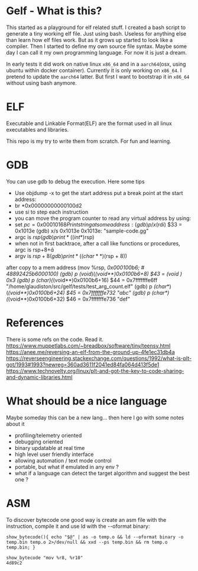 Gelf - What is this?
====================

This started as a playground for elf related stuff. I created a bash script to generate a tiny working elf file. Just using bash. Useless for anything else than learn how elf files work. But as it grows up started to look like a compiler. Then I started to define my own source file syntax. Maybe some day I can call it my own programming language. For now it is just a dream.

In early tests it did work on native linux `x86_64` and in a `aarch64`(osx, using ubuntu within docker container). Currently it is only working on `x86_64`. I pretend to update the `aarch64` latter. But first I want to bootstrap it in `x86_64` without using bash anymore.

ELF
===
Executable and Linkable Format(ELF) are the format used in all linux executables and libraries.

This repo is my try to write them from scratch. For fun and learning.


GDB
===
You can use gdb to debug the execution. Here some tips
* Use objdump -x to get the start address
put a break point at the start address:
* br *0x00000000000100d2
* use si to step each instruction
* you can move the program counter to read any virtual address by using:
* set $pc=0x00010168
Print string at some address:
(gdb) p/x ($rdi)
$33 = 0x1013e
(gdb) x/s 0x1013e
0x1013e:        "sample-code.gg"
* argc is $rsp
(gdb) print *((int*)$rsp)
* when not in first backtrace, after a call like functions or procedures, argc is rsp+8+
* argv is $rsp + 8
(gdb) print *((char**)($rsp + 8))

after copy to a mem address (mov %rsp, *0x000100b6; # 48892425b6000100)
(gdb) p *(void**)(*(void**)0x0100b6+8)
$43 = (void *) 0x3
(gdb) p *(char**)(*(void**)0x0100b6+16)
$44 = 0x7fffffffe6ff "/home/glaudiston/src/gelf/tests/test_arg_count.elf"
(gdb) p *(char**)(*(void**)0x0100b6+24)
$45 = 0x7fffffffe732 "abc"
(gdb) p *(char**)(*(void**)0x0100b6+32)
$46 = 0x7fffffffe736 "def"


References
==========
There is some refs on the code. Read it.
https://www.muppetlabs.com/~breadbox/software/tiny/teensy.html
https://anee.me/reversing-an-elf-from-the-ground-up-4fe1ec31db4a
https://reverseengineering.stackexchange.com/questions/1992/what-is-plt-got/1993#1993?newreg=360ad3611f2041ed84fa064d413f5de1
https://www.technovelty.org/linux/plt-and-got-the-key-to-code-sharing-and-dynamic-libraries.html

# What should be a nice language
Maybe someday this can be a new lang... then here I go with some notes about it
- profiling/telemetry oriented
- debugging oriented
- binary updatable at real time
- high level user friendly interface
- allowing automation / text mode control
- portable, but what if emulated in any env ?
- what if a language can detect the target algorithm and suggest the best one ?

ASM
===
To discover bytecode one good way is create an asm file with the instruction, compile it and use ld with the --oformat binary:
```
show_bytecode(){ echo "$@" | as -o temp.o && ld --oformat binary -o temp.bin temp.o 2>/dev/null && xxd --ps temp.bin && rm temp.o temp.bin; }
```
```
show_bytecode "mov %r8, %r10"
4d89c2
```

